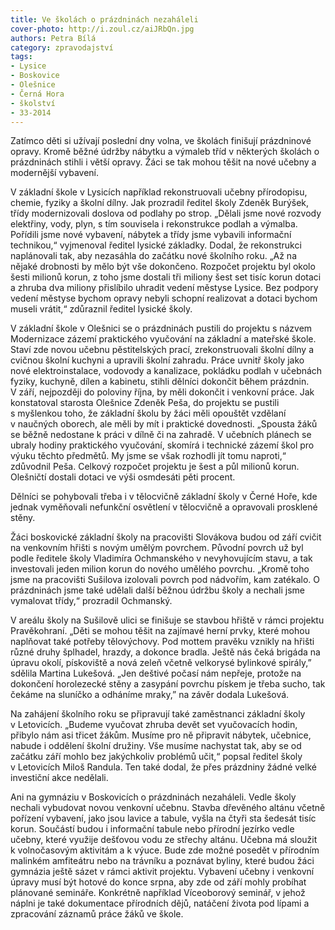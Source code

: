 ```yaml
---
title: Ve školách o prázdninách nezaháleli
cover-photo: http://i.zoul.cz/aiJRbQn.jpg
authors: Petra Bílá
category: zpravodajství
tags:
- Lysice
- Boskovice
- Olešnice
- Černá Hora
- školství
- 33-2014 
---
```


Zatímco děti si užívají poslední dny volna, ve školách finišují prázdninové opravy. Kromě běžné údržby nábytku a výmaleb tříd v některých školách o prázdninách stihli i větší opravy. Žáci se tak mohou těšit na nové učebny a modernější vybavení.

V základní škole v Lysicích například rekonstruovali učebny přírodopisu, chemie, fyziky a školní dílny. Jak prozradil ředitel školy Zdeněk Burýšek, třídy modernizovali doslova od podlahy po strop. „Dělali jsme nové rozvody elektřiny, vody, plyn, s tím souvisela i rekonstrukce podlah a výmalba. Pořídili jsme nové vybavení, nábytek a třídy jsme vybavili informační technikou,“ vyjmenoval ředitel lysické základky. Dodal, že rekonstrukci naplánovali tak, aby nezasáhla do začátku nové školního roku. „Až na nějaké drobnosti by mělo být vše dokončeno. Rozpočet projektu byl okolo šesti milionů korun, z toho jsme dostali tři miliony šest set tisíc korun dotaci a zhruba dva miliony přislíbilo uhradit vedení městyse Lysice. Bez podpory vedení městyse bychom opravy nebyli schopní realizovat a dotaci bychom museli vrátit,“ zdůraznil ředitel lysické školy. 

V základní škole v Olešnici se o prázdninách pustili do projektu s názvem Modernizace zázemí praktického vyučování na základní a mateřské škole. Staví zde novou učebnu pěstitelských prací, zrekonstruovali školní dílny a cvičnou školní kuchyni a upravili školní zahradu. Práce uvnitř školy jako nové elektroinstalace, vodovody a kanalizace, pokládku podlah v učebnách fyziky, kuchyně, dílen a kabinetu, stihli dělníci dokončit během prázdnin. V září, nejpozději do poloviny října, by měli dokončit i venkovní práce. Jak konstatoval starosta Olešnice Zdeněk Peša, do projektu se pustili s myšlenkou toho, že základní školu by žáci měli opouštět vzdělaní v naučných oborech, ale měli by mít i praktické dovednosti. „Spousta žáků se běžně nedostane k práci v dílně či na zahradě. V učebních plánech se ubraly hodiny praktického vyučování, skomírá i technické zázemí škol pro výuku těchto předmětů. My jsme se však rozhodli jít tomu naproti,“ zdůvodnil Peša. Celkový rozpočet projektu je šest a půl milionů korun. Olešničtí dostali dotaci ve výši osmdesáti pěti procent. 

Dělníci se pohybovali třeba i v tělocvičně základní školy v Černé Hoře, kde jednak vyměňovali nefunkční osvětlení v tělocvičně a opravovali prosklené stěny.

Žáci boskovické základní školy na pracovišti Slovákova budou od září cvičit na venkovním hřišti s novým umělým povrchem. Původní povrch už byl podle ředitele školy Vladimíra Ochmanského v nevyhovujícím stavu, a tak investovali jeden milion korun do nového umělého povrchu. „Kromě toho jsme na pracovišti Sušilova izolovali povrch pod nádvořím, kam zatékalo. O prázdninách jsme také udělali další běžnou údržbu školy a nechali jsme vymalovat třídy,“ prozradil Ochmanský. 

V areálu školy na Sušilově ulici se finišuje se stavbou hřiště v rámci projektu Pravěkohraní. „Děti se mohou těšit na zajímavé herní prvky, které mohou naplňovat také potřeby tělovýchovy. Pod mottem pravěku vznikly na hřišti různé druhy šplhadel, hrazdy, a dokonce bradla. Ještě nás čeká brigáda na úpravu okolí, pískoviště a nová zeleň včetně velkorysé bylinkové spirály,” sdělila Martina Lukešová. „Jen deštivé počasí nám nepřeje, protože na dokončení horolezecké stěny a zasypání povrchu pískem je třeba sucho, tak čekáme na sluníčko a odháníme mraky,” na závěr dodala Lukešová.

Na zahájení školního roku se připravují také zaměstnanci základní školy v Letovicích. „Budeme vyučovat zhruba devět set vyučovacích hodin, přibylo nám asi třicet žákům. Musíme pro ně připravit nábytek, učebnice, nabude i oddělení školní družiny. Vše musíme nachystat tak, aby se od začátku září mohlo bez jakýchkoliv problémů učit,“ popsal ředitel školy v Letovicích Miloš Randula. Ten také dodal, že přes prázdniny žádné velké investiční akce nedělali.

Ani na gymnáziu v Boskovicích o prázdninách nezaháleli. Vedle školy nechali vybudovat novou venkovní učebnu. Stavba dřevěného altánu včetně pořízení vybavení, jako jsou lavice a tabule, vyšla na čtyři sta šedesát tisíc korun. Součástí budou i informační tabule nebo přírodní jezírko vedle učebny, které využije dešťovou vodu ze střechy altánu. Učebna má sloužit k volnočasovým aktivitám a k výuce. Bude zde možné posedět v přírodním malinkém amfiteátru nebo na trávníku a poznávat byliny, které budou žáci gymnázia ještě sázet v rámci aktivit projektu. Vybavení učebny i venkovní úpravy musí být hotové do konce srpna, aby zde od září mohly probíhat plánované semináře. Konkrétně například Víceoborový seminář, v jehož náplni je také dokumentace přírodních dějů, natáčení života pod lípami a zpracování záznamů práce žáků ve škole. 